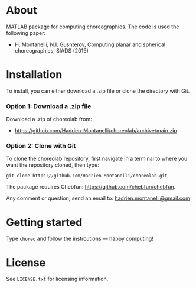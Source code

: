 # About
MATLAB package for computing choreographies. The code is used the following paper:
- H. Montanelli, N.I. Gushterov, Computing planar and spherical choreographies, SIADS (2016)

# Installation

To install, you can either download a .zip file or clone the directory with Git.

### Option 1: Download a .zip file

Download a .zip of choreolab from:

- https://github.com/Hadrien-Montanelli/choreolab/archive/main.zip

### Option 2: Clone with Git

To clone the choreolab repository, first navigate in a terminal to where you want the repository cloned, then type:
```
git clone https://github.com/Hadrien-Montanelli/choreolab.git
```

The package requires Chebfun: https://github.com/chebfun/chebfun.

Any comment or question, send an email to: hadrien.montanelli@gmail.com

# Getting started

Type `choreo` and follow the instrcutions &mdash; happy computing!

# License
See `LICENSE.txt` for licensing information.
